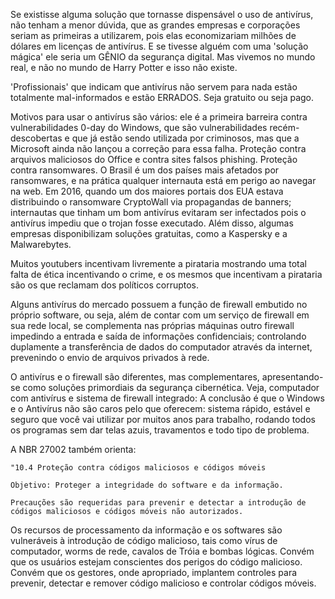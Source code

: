 Se existisse alguma solução que tornasse dispensável o uso de antivírus, não tenham a menor dúvida, que as grandes empresas e corporações seriam as primeiras a utilizarem, pois elas economizariam milhões de dólares em licenças de antivírus. E se tivesse alguém com uma 'solução mágica' ele seria um GÊNIO da segurança digital. Mas vivemos no mundo real, e não no mundo de Harry Potter e isso não existe.

'Profissionais' que indicam que antivírus não servem para nada estão totalmente mal-informados e estão ERRADOS. Seja gratuito ou seja pago.

Motivos para usar o antivírus são vários: ele é a primeira barreira contra vulnerabilidades 0-day do Windows, que são vulnerabilidades recém-descobertas e que já estão sendo utilizada por criminosos, mas que a Microsoft ainda não lançou a correção para essa falha.
Proteção contra arquivos maliciosos do Office e contra sites falsos phishing.
Proteção contra ransomwares. O Brasil é um dos países mais afetados por ransomwares, e na prática qualquer internauta está em perigo ao navegar na web. Em 2016, quando um dos maiores portais dos EUA estava distribuindo o ransomware CryptoWall via propagandas de banners; internautas que tinham um bom antivírus evitaram ser infectados pois o antivírus impediu que o trojan fosse executado. Além disso, algumas empresas disponibilizam soluções gratuitas, como a Kaspersky e a Malwarebytes.

Muitos youtubers incentivam livremente a pirataria mostrando uma total falta de ética incentivando o crime, e os mesmos que incentivam a pirataria são os que reclamam dos políticos corruptos.

Alguns antivírus do mercado possuem a função de firewall embutido no próprio software, ou seja, além de contar com um serviço de firewall em sua rede local, se complementa nas próprias máquinas outro firewall impedindo a entrada e saída de informações confidenciais; controlando duplamente a transferência de dados do computador através da internet, prevenindo o envio de arquivos privados à rede.

O antivírus e o firewall são diferentes, mas complementares, apresentando-se como soluções primordiais da segurança cibernética. Veja, computador com antivírus e sistema de firewall integrado:
A conclusão é que o Windows e o Antivírus não são caros pelo que oferecem: sistema rápido, estável e seguro que você vai utilizar por muitos anos para trabalho, rodando todos os programas sem dar telas azuis, travamentos e todo tipo de problema. 

A NBR 27002 também orienta: 

	"10.4 Proteção contra códigos maliciosos e códigos móveis

	Objetivo: Proteger a integridade do software e da informação.

	Precauções são requeridas para prevenir e detectar a introdução de códigos maliciosos e códigos móveis não autorizados.

Os recursos de processamento da informação e os softwares são vulneráveis à introdução de código malicioso, tais como vírus de computador, worms de rede, cavalos de Tróia e bombas lógicas. Convém que os usuários estejam conscientes dos perigos do código malicioso. Convém que os gestores, onde apropriado, implantem controles para prevenir, detectar e remover código malicioso e controlar códigos móveis.